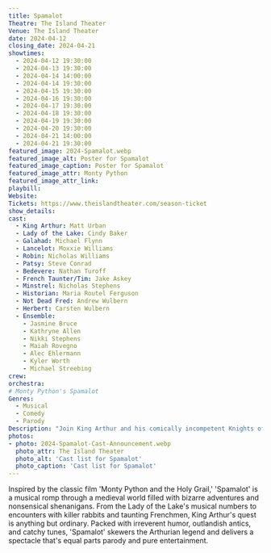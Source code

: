 ```yaml
---
title: Spamalot
Theatre: The Island Theater
Venue: The Island Theater
date: 2024-04-12
closing_date: 2024-04-21
showtimes:
  - 2024-04-12 19:30:00
  - 2024-04-13 19:30:00
  - 2024-04-14 14:00:00
  - 2024-04-14 19:30:00
  - 2024-04-15 19:30:00
  - 2024-04-16 19:30:00
  - 2024-04-17 19:30:00
  - 2024-04-18 19:30:00
  - 2024-04-19 19:30:00
  - 2024-04-20 19:30:00
  - 2024-04-21 14:00:00
  - 2024-04-21 19:30:00
featured_image: 2024-Spamalot.webp
featured_image_alt: Poster for Spamalot
featured_image_caption: Poster for Spamalot
featured_image_attr: Monty Python
featured_image_attr_link: 
playbill:
Website: 
Tickets: https://www.theislandtheater.com/season-ticket
show_details: 
cast:
  - King Arthur: Matt Urban
  - Lady of the Lake: Cindy Baker
  - Galahad: Michael Flynn
  - Lancelot: Moxxie Williams
  - Robin: Nicholas Williams
  - Patsy: Steve Conrad
  - Bedevere: Nathan Turoff
  - French Taunter/Tim: Jake Askey
  - Minstrel: Nicholas Stephens
  - Historian: Maria Routel Ferguson
  - Not Dead Fred: Andrew Wulbern
  - Herbert: Carsten Wulbern
  - Ensemble:
    - Jasmine Bruce
    - Kathryne Allen
    - Nikki Stephens
    - Maiah Rovegno
    - Alec Ehlermann
    - Kyler Worth
    - Michael Streebing
crew:
orchestra:
# Monty Python's Spamalot
Genres:
  - Musical
  - Comedy
  - Parody
Description: "Join King Arthur and his comically incompetent Knights of the Round Table in a quest for the Holy Grail that's as absurd as it is uproarious. 'Spamalot' brings the iconic humor of Monty Python to the stage with a side-splitting twist."
photos:
- photo: 2024-Spamalot-Cast-Announcement.webp
  photo_attr: The Island Theater
  photo_alt: 'Cast list for Spamalot'
  photo_caption: 'Cast list for Spamalot'
---
```

Inspired by the classic film 'Monty Python and the Holy Grail,' 'Spamalot' is a musical romp through a medieval world filled with bizarre adventures and nonsensical shenanigans. From the Lady of the Lake's musical numbers to encounters with killer rabbits and taunting Frenchmen, King Arthur's quest is anything but ordinary. Packed with irreverent humor, outlandish antics, and catchy tunes, 'Spamalot' skewers the Arthurian legend and delivers a spectacle that's equal parts parody and pure entertainment.
